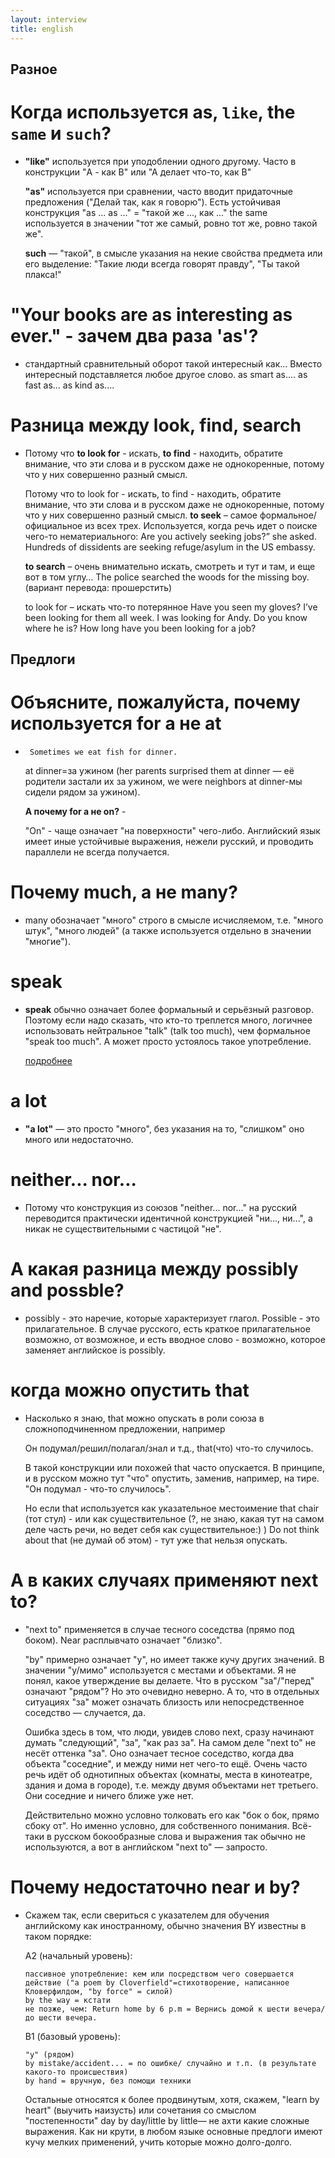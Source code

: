 ```yaml
---
layout: interview
title: english
---
```


## Разное

# Когда используется as, ```like```, the ```same``` и ```such```?
* **"like"** используется при уподоблении одного другому. Часто в конструкции "A - как B" или "А делает что-то, как В"

    **"as"** используется при сравнении, часто вводит придаточные предложения ("Делай так, как я говорю"). Есть устойчивая конструкция "as ... as ..." = "такой же ..., как ..."
    the same используется в значении "тот же самый, ровно тот же, ровно такой же".

    **such** — "такой", в смысле указания на некие свойства предмета или его выделение: "Такие люди всегда говорят правду", "Ты такой плакса!"

# "Your books are as interesting as ever." - зачем два раза 'as'?
*   стандартный сравнительный оборот такой интересный как... Вместо интересный подставляется любое другое слово. as smart as.... as fast as... as kind as....

# Разница между  look, find, search
*   Потому что **to look for** - искать, **to find** - находить, обратите внимание, что эти слова и в русском даже не однокоренные, потому что у них совершенно разный смысл.
   
    Потому что to look for - искать, to find - находить, обратите внимание, что эти слова и в русском даже не однокоренные, потому что у них совершенно разный смысл.
    **to seek** – самое формальное/официальное из всех трех.
    Используется, когда речь идет о поиске чего-то нематериального:
    Are you actively seeking jobs?” she asked.
    Hundreds of dissidents are seeking refuge/asylum in the US embassy.

    **to search** – очень внимательно искать, смотреть и тут и там, и еще вот в том углу…
    The police searched the woods for the missing boy. (вариант перевода: прошерстить)

    to look for – искать что-то потерянное
    Have you seen my gloves? I’ve been looking for them all week.
    I was looking for Andy. Do you know where he is?
    How long have you been looking for a job?
## Предлоги

# Объясните, пожалуйста, почему используется for а не at 
* ``` Sometimes we eat fish for dinner.```

    at dinner=за ужином (her parents surprised them at dinner — её родители застали их за ужином, we were neighbors at dinner-мы сидели рядом за ужином).

    **А почему for a не on?** - 

    "On" - чаще означает "на поверхности" чего-либо. Английский язык имеет иные устойчивые выражения, нежели русский, и проводить параллели не всегда получается.

# Почему much, а не many?
*   many обозначает "много" строго в смысле исчисляемом, т.е. "много штук", "много людей" (а также используется отдельно в значении "многие").

# speak
*   **speak** обычно означает более формальный и серьёзный разговор. Поэтому если надо сказать, что кто-то треплется много, логичнее использовать нейтральное "talk" (talk too much), чем формальное "speak too much". А может просто устоялось такое употребление.
   
    [подробнее](https://www.duolingo.com/comment/3058600)

# a lot
*    **"a lot"** — это просто "много", без указания на то, "слишком" оно много или недостаточно.

# neither... nor...
*   Потому что конструкция из союзов "neither... nor..." на русский переводится практически идентичной конструкцией "ни..., ни...", а никак не существительными с частицой "не".

# А какая разница между possibly and possble?
*   possibly - это наречие, которые характеризует глагол. Possible - это прилагательное. В случае русского, есть краткое прилагательное возможно, от возможное, и есть вводное слово - возможно, которое заменяет английское is possibly.

# когда можно опустить that
*   Насколько я знаю, that можно опускать в роли союза в сложноподчиненном предложении, например
    
    Он подумал/решил/полагал/знал и т.д., that(что) что-то случилось.

    В такой конструкции или похожей that часто опускается. В принципе, и в русском можно тут "что" опустить, заменив, например, на тире. "Он подумал - что-то случилось".

    Но если that используется как указательное местоимение that chair (тот стул) - или как существительное (?, не знаю, какая тут на самом деле часть речи, но ведет себя как существительное:) ) Do not think about that (не думай об этом) - тут уже that нельзя опускать.

# А в каких случаях применяют next to? 
*   "next to" применяется в случае тесного соседства (прямо под боком). Near расплывчато означает "близко".

    "by" примерно означает "у", но имеет также кучу других значений. В значении "у/мимо" используется с местами и объектами.
    Я не понял, какое утверждение вы делаете. Что в русском "за"/"перед" означают "рядом"? Но это очевидно неверно. А то, что в отдельных ситуациях "за" может означать близость или непосредственное соседство — случается, да.

    Ошибка здесь в том, что люди, увидев слово next, сразу начинают думать "следующий", "за", "как раз за". На самом деле "next to" не несёт оттенка "за". Оно означает тесное соседство, когда два объекта "соседние", и между ними нет чего-то ещё. Очень часто речь идёт об однотипных объектах (комнаты, места в кинотеатре, здания и дома в городе), т.е. между двумя объектами нет третьего. Они соседние и ничего ближе уже нет.

    Действительно можно условно толковать его как "бок о бок, прямо сбоку от". Но именно условно, для собственного понимания. Всё-таки в русском бокообразные слова и выражения так обычно не используются, а вот в английском "next to" — запросто.
    
# Почему недостаточно near и by?
*   Скажем так, если свериться с указателем для обучения английскому как иностранному, обычно значения BY известны в таком порядке:

    А2 (начальный уровень):

        пассивное употребление: кем или посредством чего совершается действие ("a poem by Cloverfield"=стихотворение, написанное Кловерфилдом, "by force" = силой)
        by the way = кстати
        не позже, чем: Return home by 6 p.m = Вернись домой к шести вечера/до шести вечера.

    B1 (базовый уровень):

        "у" (рядом)
        by mistake/accident... = по ошибке/ случайно и т.п. (в результате какого-то происшествия)
        by hand = вручную, без помощи техники

    Остальные относятся к более продвинутым, хотя, скажем, "learn by heart" (выучить наизусть) или сочетания со смыслом "постепенности" day by day/little by little— не ахти какие сложные выражения. Как ни крути, в любом языке основные предлоги имеют кучу мелких применений, учить которые можно долго-долго.

